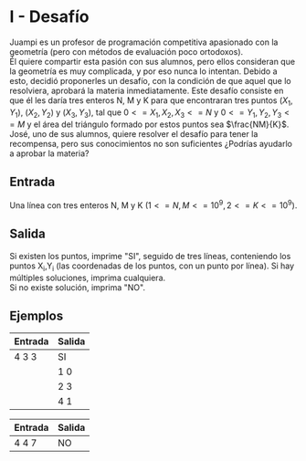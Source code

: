 # I - Desafío
Juampi es un profesor de programación competitiva apasionado con la geometría (pero con métodos de evaluación poco ortodoxos).  
Él quiere compartir esta pasión con sus alumnos, pero ellos consideran que la geometría es muy complicada, y por eso nunca lo intentan. Debido a esto, decidió proponerles un desafío, con la condición de que aquel que lo resolviera, aprobará la materia inmediatamente. Este desafío consiste en que él les daría tres enteros N, M y K para que encontraran tres puntos $(X_1, Y_1)$, $(X_2, Y_2)$ y $(X_3, Y_3)$, tal que $0 <= X_1,X_2,X_3 <= N$ y $0 <= Y_1,
Y_2, Y_3 <= M$ y el área del triángulo formado por estos puntos sea $\frac{NM}{K}$.  
José, uno de sus alumnos, quiere resolver el desafío para tener la recompensa, pero sus conocimientos no son suficientes ¿Podrías ayudarlo a aprobar la materia?


## Entrada
Una línea con tres enteros N, M y K $(1 <= N,M <= 10^9, 2 <= K <= 10^9)$.


## Salida
Si existen los puntos, imprime "SI", seguido de tres líneas, conteniendo los puntos X<sub>i</sub>,Y<sub>i</sub> (las coordenadas de los puntos, con un punto por línea). Si hay múltiples soluciones, imprima cualquiera.  
Si no existe solución, imprima "NO".


## Ejemplos

| Entrada | Salida |
|--------------|--------------|
| 4 3 3 |    SI   |
| |    1 0   |
|  |    2 3   |
|  |    4 1  |

| Entrada | Salida |
|--------------|--------------|
| 4 4 7 | NO      |

